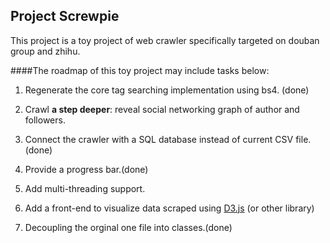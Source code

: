 ## Project Screwpie


This project is a toy project of web crawler specifically targeted on douban group and zhihu. 



####The roadmap of this toy project may include tasks below:



1.  Regenerate the core tag searching implementation using bs4. (done)

2.  Crawl **a step deeper**: reveal social networking graph of author and followers.

3.  Connect the crawler with a SQL database instead of current CSV file.(done)

4.  Provide a progress bar.(done)

5.  Add multi-threading support.

6.  Add a front-end to visualize data scraped using [D3.js](https://d3js.org) (or other library)

7. Decoupling the orginal one file into classes.(done)
